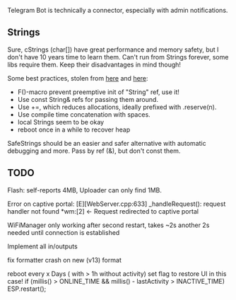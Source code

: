 
Telegram Bot is technically a connector, especially with admin notifications. 

## Strings
Sure, cStrings (char[]) have great performance and memory safety, but I don't have 10 years time to learn them. 
Can't run from Strings forever, some libs require them. Keep their disadvantages in mind though!

Some best practices, stolen from [here](https://cpp4arduino.com/2018/11/21/eight-tips-to-use-the-string-class-efficiently.html) and [here](https://www.forward.com.au/pfod/ArduinoProgramming/ArduinoStrings/index.html):
- F()-macro prevent preemptive init of "String" ref, use it!
- Use const String& refs for passing them around. 
- Use +=, which reduces allocations, ideally prefixed with .reserve(n). 
- Use compile time concatenation with spaces. 
- local Strings seem to be okay
- reboot once in a while to recover heap


SafeStrings should be an easier and safer alternative with automatic debugging and more. Pass by ref (&), but don't const them. 


## TODO
Flash: self-reports 4MB, Uploader can only find 1MB. 

Error on captive portal: 
[E][WebServer.cpp:633] _handleRequest(): request handler not found
*wm:[2] <- Request redirected to captive portal

WiFiManager only working after second restart, takes ~2s
another 2s needed until connection is established

Implement all in/outputs

fix formatter crash on new (v13) format

reboot every x Days ( with > 1h without activity)
set flag to restore UI in this case!
if (millis() > ONLINE_TIME && millis() - lastActivity > INACTIVE_TIME) ESP.restart();

